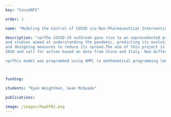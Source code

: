 ```yaml
---
key: "CovidNPI"

order: 1

name: "Modeling the Control of COVID via Non-Pharmaceutical Intervention"

description: "<p>The COVID-19 outbreak gave rise to an unprecedented production of models
and studies aimed at understanding the pandemic, predicting its evolution
and designing measures to reduce its spread.The aim of this project is to show how a simple SIR model was  used  to  make  quick  predictions  for  New  Jersey  in  early  March
2020 and call for action based on data from China and Italy. Now different viruses manifest with different characteristics and public response to these characteristics can be drastically different. Therefore A more refined model,  which accounts for the parameters  social distancing,  testing, contact tracing  and  quarantining,  is  then  proposed  to  identify  containment measures to minimize the economic cost of the pandemic. </p>

<p>This model was programmed using AMPL (a mathematical programming language) in which we use optimization techniques and data from throughout New Jersey to minimize the economic costs of the aforementioned parameters. For visualization and plotting we use Matlab to plot our results. </p>"



funding: 

students: "Ryan Weightman, Sean McQuade"

publications: 

image: /images/MapOfNJ.png
---
```

